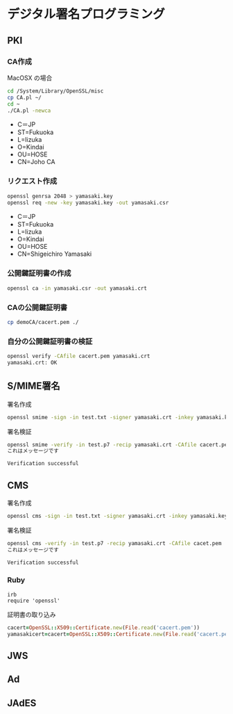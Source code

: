# デジタル署名プログラミング

## PKI

### CA作成

MacOSX の場合

```bash
cd /System/Library/OpenSSL/misc
cp CA.pl ~/
cd ~
./CA.pl -newca
```

* C＝JP
* ST=Fukuoka
* L=Iizuka
* O=Kindai
* OU=HOSE
* CN=Joho CA

### リクエスト作成

```bash
openssl genrsa 2048 > yamasaki.key
openssl req -new -key yamasaki.key -out yamasaki.csr
```

* C＝JP
* ST=Fukuoka
* L=Iizuka
* O=Kindai
* OU=HOSE
* CN=Shigeichiro Yamasaki

### 公開鍵証明書の作成

```bash
openssl ca -in yamasaki.csr -out yamasaki.crt
```

### CAの公開鍵証明書

```bash
cp demoCA/cacert.pem ./
```

### 自分の公開鍵証明書の検証

```bash
openssl verify -CAfile cacert.pem yamasaki.crt
yamasaki.crt: OK
```

## S/MIME署名

署名作成

```bash
openssl smime -sign -in test.txt -signer yamasaki.crt -inkey yamasaki.key -out test.p7
```

署名検証

```bash
openssl smime -verify -in test.p7 -recip yamasaki.crt -CAfile cacert.pem
これはメッセージです

Verification successful
```

## CMS

署名作成

```bash
openssl cms -sign -in test.txt -signer yamasaki.crt -inkey yamasaki.key -out test.cms
```

署名検証

```bash
openssl cms -verify -in test.p7 -recip yamasaki.crt -CAfile cacet.pem
これはメッセージです

Verification successful
```

### Ruby

```
irb
require 'openssl'
```

証明書の取り込み

```ruby
cacert=OpenSSL::X509::Certificate.new(File.read('cacert.pem'))
yamasakicert=cacert=OpenSSL::X509::Certificate.new(File.read('cacert.pem'))

```

## JWS

## Ad

## JAdES
